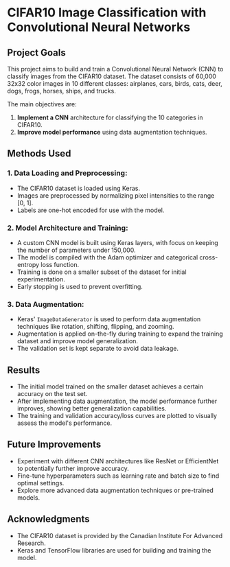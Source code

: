 # CIFAR10 Image Classification with Convolutional Neural Networks

## Project Goals
This project aims to build and train a Convolutional Neural Network (CNN) to classify images from the CIFAR10 dataset. The dataset consists of 60,000 32x32 color images in 10 different classes: airplanes, cars, birds, cats, deer, dogs, frogs, horses, ships, and trucks.

The main objectives are:

1. **Implement a CNN** architecture for classifying the 10 categories in CIFAR10.
2. **Improve model performance** using data augmentation techniques.


## Methods Used

### 1. Data Loading and Preprocessing:
- The CIFAR10 dataset is loaded using Keras.
- Images are preprocessed by normalizing pixel intensities to the range [0, 1].
- Labels are one-hot encoded for use with the model.

### 2. Model Architecture and Training:
- A custom CNN model is built using Keras layers, with focus on keeping the number of parameters under 150,000.
- The model is compiled with the Adam optimizer and categorical cross-entropy loss function.
- Training is done on a smaller subset of the dataset for initial experimentation.
- Early stopping is used to prevent overfitting.

### 3. Data Augmentation:
- Keras' `ImageDataGenerator` is used to perform data augmentation techniques like rotation, shifting, flipping, and zooming.
- Augmentation is applied on-the-fly during training to expand the training dataset and improve model generalization.
- The validation set is kept separate to avoid data leakage.


## Results

- The initial model trained on the smaller dataset achieves a certain accuracy on the test set.
- After implementing data augmentation, the model performance further improves, showing better generalization capabilities.
- The training and validation accuracy/loss curves are plotted to visually assess the model's performance.

## Future Improvements

- Experiment with different CNN architectures like ResNet or EfficientNet to potentially further improve accuracy.
- Fine-tune hyperparameters such as learning rate and batch size to find optimal settings.
- Explore more advanced data augmentation techniques or pre-trained models.

## Acknowledgments

- The CIFAR10 dataset is provided by the Canadian Institute For Advanced Research.
- Keras and TensorFlow libraries are used for building and training the model.



